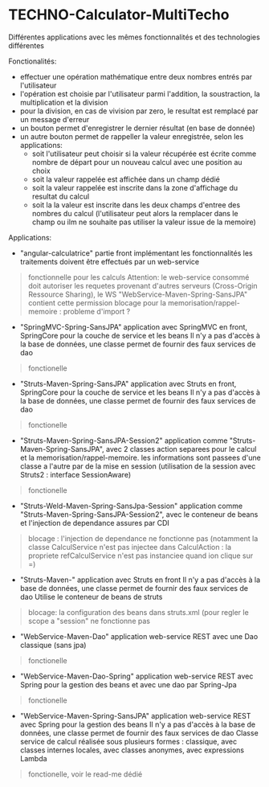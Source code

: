 # TECHNO-Calculator-MultiTecho
Différentes applications avec les mêmes fonctionnalités et des technologies différentes



Fonctionalités:
- effectuer une opération mathématique entre deux nombres entrés par l'utilisateur
- l'opération est choisie par l'utilisateur parmi l'addition, la soustraction, la multiplication et la division
- pour la division, en cas de vivision par zero, le resultat est remplacé par un message d'erreur
- un bouton permet d'enregistrer le dernier résultat (en base de donnée)
- un autre bouton permet de rappeller la valeur enregistrée, selon les applications:
    - soit l'utilisateur peut choisir si la valeur récupérée est écrite comme nombre de départ pour un nouveau calcul avec une position au choix
    - soit la valeur rappelée est affichée dans un champ dédié
    - soit la valeur rappelée est inscrite dans la zone d'affichage du resultat du calcul
	- soit la la valeur est inscrite dans les deux champs d'entree des nombres du calcul (l'utilisateur peut alors la remplacer dans le champ ou ilm ne souhaite pas utiliser la valeur issue de la memoire)


Applications:

- "angular-calculatrice"
partie front implémentant les fonctionnalités
les traitements doivent être effectués par un web-service
> fonctionnelle pour les calculs
> Attention: le web-service consommé doit autoriser les requetes provenant d'autres serveurs (Cross-Origin Ressource Sharing), le WS "WebService-Maven-Spring-SansJPA" contient cette permission
> blocage pour la memorisation/rappel-memoire : probleme d'import ?

- "SpringMVC-Spring-SansJPA"
application avec SpringMVC en front, SpringCore pour la couche de service et les beans
Il n'y a pas d'accès à la base de données, une classe permet de fournir des faux services de dao
> fonctionelle

- "Struts-Maven-Spring-SansJPA"
application avec Struts en front, SpringCore pour la couche de service et les beans
Il n'y a pas d'accès à la base de données, une classe permet de fournir des faux services de dao
> fonctionelle

- "Struts-Maven-Spring-SansJPA-Session2"
application comme "Struts-Maven-Spring-SansJPA", avec 2 classes action separees pour le calcul et la memorisation/rappel-memoire.
les informations sont passees d'une classe a l'autre par de la mise en session (utilisation de la session avec Struts2 : interface SessionAware)
> fonctionelle

- "Struts-Weld-Maven-Spring-SansJpa-Session"
application comme "Struts-Maven-Spring-SansJPA-Session2", avec le conteneur de beans et l'injection de dependance assures par CDI
> blocage : l'injection de dependance ne fonctionne pas (notamment la classe CalculService n'est pas injectee dans CalculAction : la propriete refCalculService n'est pas instanciee quand ion clique sur =)

- "Struts-Maven-"
application avec Struts en front
Il n'y a pas d'accès à la base de données, une classe permet de fournir des faux services de dao
Utilise le conteneur de beans de struts
> blocage: la configuration des beans dans struts.xml (pour regler le scope a "session" ne fonctionne pas

- "WebService-Maven-Dao"
application web-service REST avec une Dao classique (sans jpa)
> fonctionelle

- "WebService-Maven-Dao-Spring"
application web-service REST avec Spring pour la gestion des beans et avec une dao par Spring-Jpa
> fonctionelle

- "WebService-Maven-Spring-SansJPA"
application web-service REST avec Spring pour la gestion des beans
Il n'y a pas d'accès à la base de données, une classe permet de fournir des faux services de dao
Classe service de calcul réalisée sous plusieurs formes : classique, avec classes internes locales, avec classes anonymes, avec expressions Lambda
> fonctionelle, voir le read-me dédié
